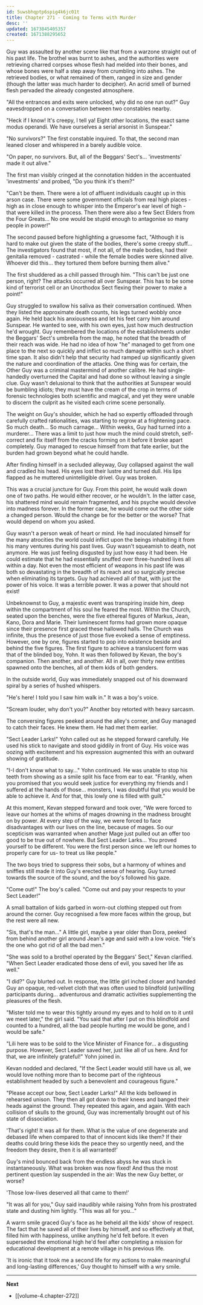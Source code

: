 ```yaml
---
id: 5uwsbhqptp6spig4k6jc01t
title: Chapter 271 - Coming to Terms with Murder
desc: ''
updated: 1673845405357
created: 1671388295652
---
```


Guy was assaulted by another scene like that from a warzone straight out of his past life. The brothel was burnt to ashes, and the authorities were retrieving charred corpses whose flesh had melded into their bones, and whose bones were half a step away from crumbling into ashes. The retrieved bodies, or what remained of them, ranged in size and gender (though the latter was much harder to decipher). An acrid smell of burned flesh pervaded the already congested atmosphere.

"All the entrances and exits were unlocked, why did no one run out?" Guy eavesdropped on a conversation between two constables nearby.

"Heck if I know! It's creepy, I tell ya! Eight other locations, the exact same modus operandi. We have ourselves a serial arsonist in Sunspear."

"No survivors?" The first constable inquired. To that, the second man leaned closer and whispered in a barely audible voice.

"On paper, no survivors. But, all of the Beggars' Sect's... 'investments' made it out alive."

The first man visibly cringed at the connotation hidden in the accentuated 'investments' and probed, "Do you think it's them?"

"Can't be them. There were a lot of affluent individuals caught up in this arson case. There were some government officials from real high places - high as in close enough to whisper into the Emperor's ear level of high - that were killed in the process. Then there were also a few Sect Elders from the Four Greats... No one would be stupid enough to antagonise so many people in power!"

The second paused before highlighting a gruesome fact, "Although it is hard to make out given the state of the bodies, there's some creepy stuff... The investigators found that most, if not all, of the male bodies, had their genitalia removed - castrated - while the female bodies were skinned alive. Whoever did this... they tortured them before burning them alive."

The first shuddered as a chill passed through him. "This can't be just one person, right? The attacks occurred all over Sunspear. This has to be some kind of terrorist cell or an Unorthodox Sect flexing their power to make a point!"

Guy struggled to swallow his saliva as their conversation continued. When they listed the approximate death counts, his legs turned wobbly once again. He held back his anxiousness and let his feet carry him around Sunspear. He wanted to see, with his own eyes, just how much destruction he'd wrought. Guy remembered the locations of the establishments under the Beggars' Sect's umbrella from the map, he noted that the breadth of their reach was wide. He had no idea of how "he" managed to get from one place to the next so quickly and inflict so much damage within such a short time span. It also didn't help that security had ramped up significantly given the nature and coordination of the attacks. One thing was for certain, the Other Guy was a criminal mastermind of another calibre. He had single-handedly overturned the Capital and had done so without leaving a single clue. Guy wasn't delusional to think that the authorities at Sunspear would be bumbling idiots; they must have the cream of the crop in terms of forensic technologies both scientific and magical, and yet they were unable to discern the culprit as he visited each crime scene personally.

The weight on Guy's shoulder, which he had so expertly offloaded through carefully crafted rationalities, was starting to regrow at a frightening pace. So much death... So much carnage... Within weeks, Guy had turned into a murderer... There was a limit to just how much the mind could stretch, self-correct and fix itself from the cracks forming on it before it broke apart completely. Guy managed to rescue himself from that fate earlier, but the burden had grown beyond what he could handle.

After finding himself in a secluded alleyway, Guy collapsed against the wall and cradled his head. His eyes lost their lustre and turned dull. His lips flapped as he muttered unintelligible drivel. Guy was broken.

This was a crucial juncture for Guy. From this point, he would walk down one of two paths. He would either recover, or he wouldn't. In the latter case, his shattered mind would remain fragmented, and his psyche would devolve into madness forever. In the former case, he would come out the other side a changed person. Would the change be for the better or the worse? That would depend on whom you asked.

Guy wasn't a person weak of heart or mind. He had inoculated himself for the many atrocities the world could inflict upon the beings inhabiting it from his many ventures during his past lives. Guy wasn't squeamish to death, not anymore. He was just feeling disgusted by just how easy it had been. He could estimate that he had essentially snuffed over three-hundred lives all within a day. Not even the most efficient of weapons in his past life was both so devastating in the breadth of its reach and so surgically precise when eliminating its targets. Guy had achieved all of that, with just the power of his voice. It was a terrible power. It was a power that should not exist!

Unbeknownst to Guy, a majestic event was transpiring inside him, deep within the compartment of his soul he feared the most. Within the Church, seated upon the benches, were the five ethereal figures of Markus, Jean, Kano, Dora and Marie. Their luminescent forms had grown more opaque since their presence first graced these hallowed halls. The Church was infinite, thus the presence of just those five evoked a sense of emptiness. However, one by one, figures started to pop into existence beside and behind the five figures. The first figure to achieve a translucent form was that of the blinded boy, Yohn. It was then followed by Kevan, the boy's companion. Then another, and another. All in all, over thirty new entities spawned onto the benches, all of them kids of both genders.

In the outside world, Guy was immediately snapped out of his downward spiral by a series of hushed whispers.

"He's here! I told you I saw him walk in." It was a boy's voice.

"Scream louder, why don't you?" Another boy retorted with heavy sarcasm.

The conversing figures peeked around the alley's corner, and Guy managed to catch their faces. He knew them. He had met them earlier.

"Sect Leader Larks!" Yohn called out as he stepped forward carefully. He used his stick to navigate and stood giddily in front of Guy. His voice was oozing with excitement and his expression augmented this with an outward showing of gratitude.

"I-I don't know what to say..." Yohn continued. He was unable to stop his teeth from showing as a smile split his face from ear to ear. "Frankly, when you promised that you would seek justice for everything my friends and I suffered at the hands of those... monsters, I was doubtful that you would be able to achieve it. And for that, this lowly one is filled with guilt."

At this moment, Kevan stepped forward and took over, "We were forced to leave our homes at the whims of mages drowning in the madness brought on by power. At every step of the way, we were forced to face disadvantages with our lives on the line, because of mages. So our scepticism was warranted when another Mage just pulled out an offer too good to be true out of nowhere. But Sect Leader Larks... You proved yourself to be different. You were the first person since we left our homes to properly care for us- to treat us like people."

The two boys tried to suppress their sobs, but a harmony of whines and sniffles still made it into Guy's erected sense of hearing. Guy turned towards the source of the sound, and the boy's followed his gaze.

"Come out!" The boy's called. "Come out and pay your respects to your Sect Leader!"

A small battalion of kids garbed in worn-out clothing stepped out from around the corner. Guy recognised a few more faces within the group, but the rest were all new.

"Sis, that's the man..." A little girl, maybe a year older than Dora, peeked from behind another girl around Jean's age and said with a low voice. "He's the one who got rid of all the bad men."

"She was sold to a brothel operated by the Beggars' Sect," Kevan clarified. "When Sect Leader eradicated those dens of evil, you saved her life as well."

"I did?" Guy blurted out. In response, the little girl inched closer and handed Guy an opaque, red-velvet cloth that was often used to blindfold (un)willing participants during... adventurous and dramatic activities supplementing the pleasures of the flesh.

"Mister told me to wear this tightly around my eyes and to hold on to it until we meet later," the girl said. "You said that after I put on this blindfold and counted to a hundred, all the bad people hurting me would be gone, and I would be safe."

"Lili here was to be sold to the Vice Minister of Finance for... a disgusting purpose. However, Sect Leader saved her, just like all of us here. And for that, we are infinitely grateful!" Yohn joined in.

Kevan nodded and declared, "If the Sect Leader would still have us all, we would love nothing more than to become part of the righteous establishment headed by such a benevolent and courageous figure."

"Please accept our bow, Sect Leader Larks!" All the kids bellowed in rehearsed unison. They then all got down to their knees and banged their heads against the ground. They repeated this again, and again. With each collision of skulls to the ground, Guy was incrementally brought out of his state of dissociation.

'That's right! It was all for them. What is the value of one degenerate and debased life when compared to that of innocent kids like them? If their deaths could bring these kids the peace they so urgently need, and the freedom they desire, then it is all warranted!'

Guy's mind bounced back from the endless abyss he was stuck in instantaneously. What was broken was now fixed! And thus the most pertinent question lay suspended in the air: Was the new Guy better, or worse?

'Those low-lives deserved all that came to them!'

"It was all for you," Guy said inaudibly while raising Yohn from his prostrated state and dusting him lightly. "This was all for you..."

A warm smile graced Guy's face as he beheld all the kids' show of respect. The fact that he saved all of their lives by himself, and so effectively at that, filled him with happiness, unlike anything he'd felt before. It even superseded the emotional high he'd feel after completing a mission for educational development at a remote village in his previous life.

'It is ironic that it took me a second life for my actions to make meaningful and long-lasting differences,' Guy thought to himself with a wry smile.

____

**Next**
* [[volume-4.chapter-272]]